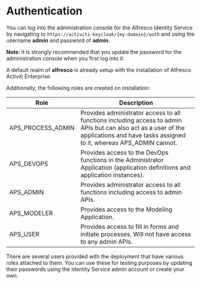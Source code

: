 # Authentication
You can log into the administration console for the Alfresco Identity Service by navigating to `https://activiti-keycloak/{my-domain}/auth` and using the username **admin** and password of **admin**.

**Note**: it is strongly recommended that you update the password for the administration console when you first log into it. 

A default realm of **alfresco** is already setup with the installation of Alfresco Activiti Enterprise. 

Additionally, the following roles are created on installation: 

|Role|Description|
|----|-----------|
|APS_PROCESS_ADMIN|Provides administrator access to all functions including access to admin APIs but can also act as a user of the applications and have tasks assigned to it, whereas APS_ADMIN cannot.| 
|APS_DEVOPS|Provides access to the DevOps functions in the Administrator Application (application definitions and application instances).|
|APS_ADMIN|Provides administrator access to all functions including access to admin APIs.|
|APS_MODELER|Provides access to the Modeling Application.|
|APS_USER|Provides access to fill in forms and initiate processes. Will not have access to any admin APIs.| 

There are several users provided with the deployment that have various roles attached to them. You can use these for testing purposes by updating their passwords using the Identity Service admin account or create your own. 
